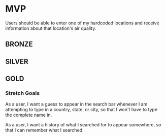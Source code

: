 # MVP
 Users should be able to enter one of my hardcoded locations and receive information about that location's air quality.

## BRONZE


## SILVER

## GOLD

 ### Stretch Goals
As a user, I want a guess to appear in the search bar whenever I am attempting to type in a country, state, or city, so that I won't have to type the complete name in.

As a user, I want a history of what I searched for to appear somewhere, so that I can remember what I searched.